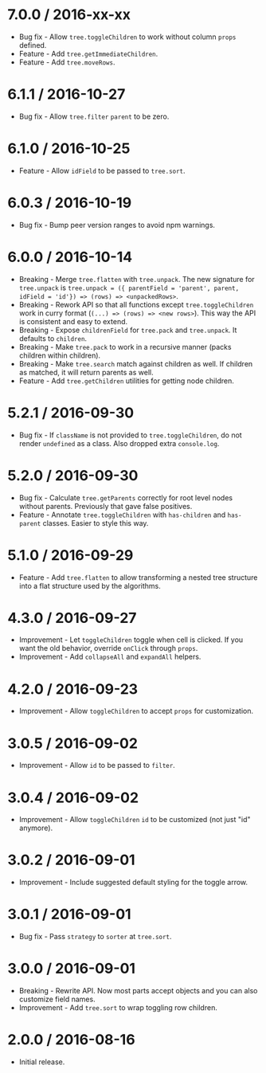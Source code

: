 7.0.0 / 2016-xx-xx
==================

  * Bug fix - Allow `tree.toggleChildren` to work without column `props` defined.
  * Feature - Add `tree.getImmediateChildren`.
  * Feature - Add `tree.moveRows`.

6.1.1 / 2016-10-27
==================

  * Bug fix - Allow `tree.filter` `parent` to be zero.

6.1.0 / 2016-10-25
==================

  * Feature - Allow `idField` to be passed to `tree.sort`.

6.0.3 / 2016-10-19
==================

  * Bug fix - Bump peer version ranges to avoid npm warnings.

6.0.0 / 2016-10-14
==================

  * Breaking - Merge `tree.flatten` with `tree.unpack`. The new signature for `tree.unpack` is `tree.unpack = ({ parentField = 'parent', parent, idField = 'id'}) => (rows) => <unpackedRows>`.
  * Breaking - Rework API so that all functions except `tree.toggleChildren` work in curry format (`(...) => (rows) => <new rows>`). This way the API is consistent and easy to extend.
  * Breaking - Expose `childrenField` for `tree.pack` and `tree.unpack`. It defaults to `children`.
  * Breaking - Make `tree.pack` to work in a recursive manner (packs children within children).
  * Breaking - Make `tree.search` match against children as well. If children as matched, it will return parents as well.
  * Feature - Add `tree.getChildren` utilities for getting node children.

5.2.1 / 2016-09-30
==================

  * Bug fix - If `className` is not provided to `tree.toggleChildren`, do not render `undefined` as a class. Also dropped extra `console.log`.

5.2.0 / 2016-09-30
==================

  * Bug fix - Calculate `tree.getParents` correctly for root level nodes without parents. Previously that gave false positives.
  * Feature - Annotate `tree.toggleChildren` with `has-children` and `has-parent` classes. Easier to style this way.

5.1.0 / 2016-09-29
==================

  * Feature - Add `tree.flatten` to allow transforming a nested tree structure into a flat structure used by the algorithms.

4.3.0 / 2016-09-27
==================

  * Improvement - Let `toggleChildren` toggle when cell is clicked. If you want the old behavior, override `onClick` through `props`.
  * Improvement - Add `collapseAll` and `expandAll` helpers.

4.2.0 / 2016-09-23
==================

  * Improvement - Allow `toggleChildren` to accept `props` for customization.

3.0.5 / 2016-09-02
==================

  * Improvement - Allow `id` to be passed to `filter`.

3.0.4 / 2016-09-02
==================

  * Improvement - Allow `toggleChildren` `id` to be customized (not just "id" anymore).

3.0.2 / 2016-09-01
==================

  * Improvement - Include suggested default styling for the toggle arrow.

3.0.1 / 2016-09-01
==================

  * Bug fix - Pass `strategy` to `sorter` at `tree.sort`.

3.0.0 / 2016-09-01
==================

  * Breaking - Rewrite API. Now most parts accept objects and you can also customize field names.
  * Improvement - Add `tree.sort` to wrap toggling row children.

2.0.0 / 2016-08-16
==================

  * Initial release.
